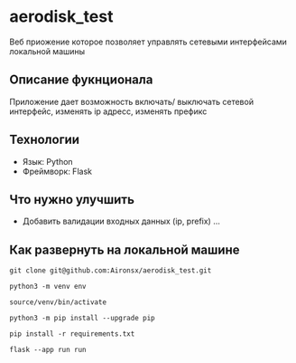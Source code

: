 # aerodisk_test
Веб приожение которое позволяет управлять сетевыми интерфейсами локальной машины

## Описание фукнционала
Приложение дает возможность включать/ выключать сетевой интерфейс, изменять ip адресс, изменять префикс

## Технологии

- Язык: Python
- Фреймворк: Flask

## Что нужно улучшить

- Добавить валидации входных данных (ip, prefix)
...

## Как развернуть на локальной машине

```
git clone git@github.com:Aironsx/aerodisk_test.git
```
```
python3 -m venv env
```
```
source/venv/bin/activate
```
```
python3 -m pip install --upgrade pip
```    
```
pip install -r requirements.txt
``` 
``` 
flask --app run run
``` 

